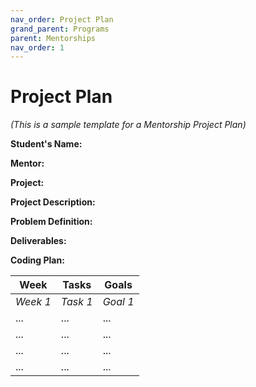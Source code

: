 ```yaml
---
nav_order: Project Plan
grand_parent: Programs
parent: Mentorships
nav_order: 1
---
```


# Project Plan

*(This is a sample template for a Mentorship Project Plan)*


**Student's Name:**

**Mentor:**

**Project:**

**Project Description:**

**Problem Definition:**

**Deliverables:**

**Coding Plan:**

| Week | Tasks | Goals |
|------|-------|-------|
| _Week 1_ | _Task 1_ | _Goal 1_ |
| ... | ... | ... |
| ... | ... | ... |
| ... | ... | ... |
| ... | ... | ... |

